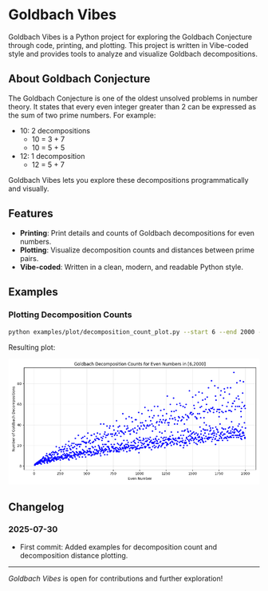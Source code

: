 # Goldbach Vibes

Goldbach Vibes is a Python project for exploring the Goldbach Conjecture through code, printing, and plotting. This project is written in Vibe-coded style and provides tools to analyze and visualize Goldbach decompositions.

## About Goldbach Conjecture

The Goldbach Conjecture is one of the oldest unsolved problems in number theory. It states that every even integer greater than 2 can be expressed as the sum of two prime numbers. For example:

- 10: 2 decompositions
  - 10 = 3 + 7
  - 10 = 5 + 5
- 12: 1 decomposition
  - 12 = 5 + 7

Goldbach Vibes lets you explore these decompositions programmatically and visually.

## Features

- **Printing**: Print details and counts of Goldbach decompositions for even numbers.
- **Plotting**: Visualize decomposition counts and distances between prime pairs.
- **Vibe-coded**: Written in a clean, modern, and readable Python style.

## Examples

### Plotting Decomposition Counts

```bash
python examples/plot/decomposition_count_plot.py --start 6 --end 2000 --output imgs/decomposition_count_6_2000.png
```

Resulting plot:

![Decomposition Count Plot](imgs/decomposition_count_6_2000.png)

## Changelog

### 2025-07-30

- First commit: Added examples for decomposition count and decomposition distance plotting.

---

*Goldbach Vibes* is open for contributions and further exploration!
